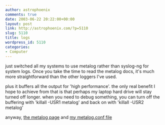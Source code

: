 ```yaml
---
author: astrophoenix
comments: true
date: 2003-06-22 20:22:00+00:00
layout: post
link: http://astrophoenix.com/?p=5110
slug: 5110
title: logs
wordpress_id: 5110
categories:
- Computer
---
```


just switched all my systems to use metalog rather than syslog-ng for system logs. Once you take the time to read the metalog docs, it's much more straightforward than the other loggers I've used. 

 plus it buffers all the output for 'high performance'. the only real benefit I hope to achieve from that is that perhaps my laptop hard drive will stay turned off longer. when you need to debug something, you can turn off the buffering with 'killall -USR1 metalog' and back on with 'killall -USR2 metalog'

 anyway, [the metalog page](http://metalog.sourceforge.net/) and [my metalog.conf file](http://www.desertsol.com/~kevin/ppc/metalog.conf)
